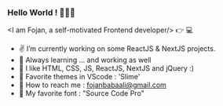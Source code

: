 ### Hello World ! 👋😄👋

 <I am Fojan, a self-motivated Frontend developer/> :point_right: 💻

- ✌  I’m currently working on some ReactJS & NextJS projects.
- 🌱 Always learning ... and working as well
- 💫 I like HTML, CSS, JS, ReactJS, NextJS and jQuery :)
- 🍬 Favorite themes in VScode : 'Slime'
- 💌 How to reach me : fojanbabaali@gmail.com
- 💜 My favorite font : "Source Code Pro"


